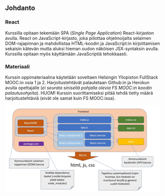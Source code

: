 ## Johdanto

### React

Kurssilla opitaan tekemään SPA (*Single Page Application*) React-kirjaston avulla. React on JavaScript-kirjasto, joka piilottaa ohjelmoijalta selaimen DOM-rajapinnan ja mahdollistaa HTML-koodin ja JavaScript:in kirjoittamisen sekaisin kätevän mutta aluksi hieman oudon näköisen JSX-syntaksin avulla. Kurssilla opitaan myös käyttämään JavaScriptiä tehokkaasti.

### Materiaali

Kurssin oppimateriaalina käytetään soveltaen Helsingin Yliopiston FullStack MOOC:in osia 1 ja 2. Harjoitustehtävät palautetaan Github:in ja Herokun avulla opettajalle (*ei seurata sinisellä pohjalla olevia FS MOOC:in koodin palautusohjeita*). HUOM! Kurssin suorittamiseksi pitää tehdä tietty määrä harjoitustehtäviä (eivät ole samat kuin FS MOOC:issa).

![React big picture](img/react_bigpicture.jpg)